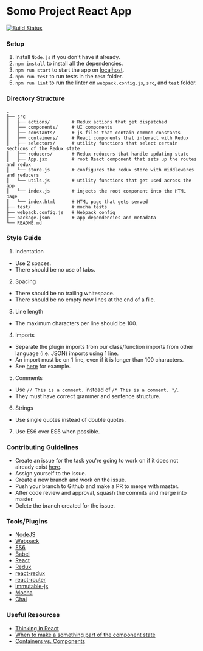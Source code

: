 # Somo Project React App

[![Build Status](https://circleci.com/gh/uwblueprint/somo-react.svg?style=shield&circle-token=445bca6f896b95053abd7429c03e39eb84d3ddcf)](https://circleci.com/gh/uwblueprint/somo-react)

### Setup
1. Install `Node.js` if you don't have it already.
2. `npm install` to install all the dependencies.
3. `npm run start` to start the app on [localhost](http://localhost:8080/).
4. `npm run test` to run tests in the `test` folder.
5. `npm run lint` to run the linter on `webpack.config.js`, `src`, and `test` folder.

### Directory Structure
```
.
├── src
│   ├── actions/        # Redux actions that get dispatched
│   ├── components/     # UI components
│   ├── constants/      # js files that contain common constants
│   ├── containers/     # React components that interact with Redux
│   ├── selectors/      # utility functions that select certain sections of the Redux state
│   ├── reducers/       # Redux reducers that handle updating state
│   ├── App.jsx         # root React component that sets up the routes and redux
│   └── store.js        # configures the redux store with middlewares and reducers
│   └── utils.js        # utility functions that get used across the app
│   └── index.js        # injects the root component into the HTML page
│   └── index.html      # HTML page that gets served
├── test/               # mocha tests
├── webpack.config.js   # Webpack config
├── package.json        # app dependencies and metadata
└── README.md
```

### Style Guide
1. Indentation
  * Use 2 spaces.
  * There should be no use of tabs.
2. Spacing
  * There should be no trailing whitespace.
  * There should be no empty new lines at the end of a file.
3. Line length
  * The maximum characters per line should be 100.
4. Imports
  * Separate the plugin imports from our class/function imports from other language (i.e. JSON) imports using 1 line.
  * An import must be on 1 line, even if it is longer than 100 characters.
  * See [here](src/App.jsx) for example.
5. Comments
  * Use `// This is a comment.` instead of `/* This is a comment. */`.
  * They must have correct grammer and sentence structure.
6. Strings
  * Use single quotes instead of double quotes.
7. Use ES6 over ES5 when possible.


### Contributing Guidelines
* Create an issue for the task you're going to work on if it does not already exist [here](https://github.com/uwblueprint/somo/issues).
* Assign yourself to the issue.
* Create a new branch and work on the issue.
* Push your branch to Github and make a PR to merge with master.
* After code review and approval, squash the commits and merge into master.
* Delete the branch created for the issue.

### Tools/Plugins
* [NodeJS](https://nodejs.org)
* [Webpack](https://webpack.github.io)
* [ES6](https://babeljs.io/docs/learn-es2015)
* [Babel](https://babeljs.io)
* [React](https://facebook.github.io/react)
* [Redux](http://redux.js.org)
* [react-redux](https://github.com/reactjs/react-redux)
* [react-router](https://github.com/ReactTraining/react-router)
* [immutable-js](https://facebook.github.io/immutable-js)
* [Mocha](https://mochajs.org)
* [Chai](http://chaijs.com)

### Useful Resources
* [Thinking in React](https://facebook.github.io/react/docs/thinking-in-react.html)
* [When to make a something part of the component state](https://twitter.com/dan_abramov/status/749710501916139520)
* [Containers vs. Components](https://medium.com/@dan_abramov/smart-and-dumb-components-7ca2f9a7c7d0#.83k2l937e)
